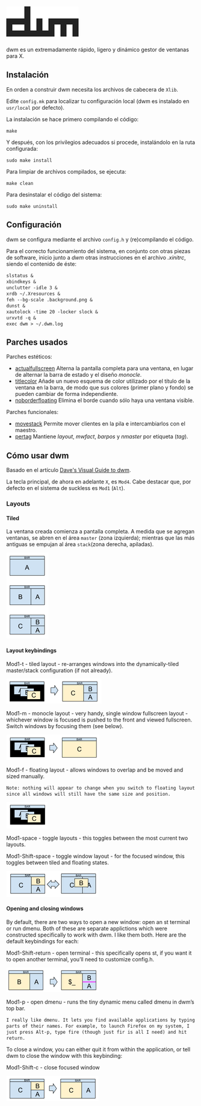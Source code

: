 ![dwm](misc/dwm.svg)
============================
dwm es un extremadamente rápido, ligero y dinámico gestor de ventanas para X.

Instalación
------------

En orden a construir dwm necesita los archivos de cabecera de `Xlib`.

Edite `config.mk` para localizar tu configuración local (dwm es instalado en `usr/local` por defecto).

La instalación se hace primero compilando el código:

    make

Y después, con los privilegios adecuados si procede, instalándolo en la ruta configurada:

    sudo make install

Para limpiar de archivos compilados, se ejecuta:

    make clean

Para desinstalar el código del sistema:

    sudo make uninstall

Configuración
-------------
dwm se configura mediante el archivo `config.h` y (re)compilando el código.

Para el correcto funcionamiento del sistema, en conjunto con otras piezas de software, inicio junto a *dwm* otras instrucciones en el archivo *.xinitrc*, siendo el contenido de éste:

```
slstatus &
xbindkeys &
unclutter -idle 3 &
xrdb ~/.Xresources &
feh --bg-scale .background.png &
dunst &
xautolock -time 20 -locker slock &
urxvtd -q &
exec dwm > ~/.dwm.log
```

Parches usados
-------------

Parches estéticos:
* [actualfullscreen](https://dwm.suckless.org/patches/actualfullscreen/) Alterna la pantalla completa para una ventana, en lugar de alternar la barra de estado y el diseño *monocle*.
* [titlecolor](https://dwm.suckless.org/patches/titlecolor/) Añade un nuevo esquema de color utilizado por el título de la ventana en la barra, de modo que sus colores (primer plano y fondo) se pueden cambiar de forma independiente.
* [noborderfloating](https://dwm.suckless.org/patches/noborder/) Elimina el borde cuando sólo haya una ventana visible.

Parches funcionales:
* [movestack](https://dwm.suckless.org/patches/movestack/) Permite mover clientes en la pila e intercambiarlos con el maestro.
* [pertag](https://dwm.suckless.org/patches/pertag/) Mantiene *layout*, *mwfact*, *barpos* y *nmaster* por etiqueta (*tag*).


Cómo usar dwm
-------------
Basado en el artículo [Dave's Visual Guide to dwm](https://ratfactor.com/dwm).

La tecla principal, de ahora en adelante `X`, es `Mod4`. Cabe destacar que, por defecto en el sistema de suckless es `Mod1` (`Alt`).

### Layouts

#### Tiled

La ventana creada comienza a pantalla completa. A medida que se agregan ventanas, se abren en el área `master` (zona izquierda); mientras que las más antiguas se empujan al área `stack`(zona derecha, apiladas).

![dwm_master_stack_layout](misc/dwm_master_stack_layout.png)

#### Layout keybindings

Mod1-t - tiled layout - re-arranges windows into the dynamically-tiled master/stack configuration (if not already).

![tiled_layout](misc/tiled_layout.png)

Mod1-m - monocle layout - very handy, single window fullscreen layout - whichever window is focused is pushed to the front and viewed fullscreen. Switch windows by focusing them (see below).

![monocle_layout](misc/monocle_layout.png)

Mod1-f - floating layout - allows windows to overlap and be moved and sized manually.

    Note: nothing will appear to change when you switch to floating layout since all windows will still have the same size and position.

![floating_layout](misc/floating_layout.png)

Mod1-space - toggle layouts - this toggles between the most current two layouts.

Mod1-Shift-space - toggle window layout - for the focused window, this toggles between tiled and floating states.

![toggle_window_floating](misc/toggle_window_floating.png)

#### Opening and closing windows

By default, there are two ways to open a new window: open an st terminal or run dmenu. Both of these are separate applictions which were constructed specifically to work with dwm. I like them both. Here are the default keybindings for each:

Mod1-Shift-return - open terminal - this specifically opens st, if you want it to open another terminal, you’ll need to customize config.h.

![new_term](misc/new_term.png)



Mod1-p - open dmenu - runs the tiny dynamic menu called dmenu in dwm’s top bar.

    I really like dmenu. It lets you find available applications by typing parts of their names. For example, to launch Firefox on my system, I just press Alt-p, type fire (though just fir is all I need) and hit return.

To close a window, you can either quit it from within the application, or tell dwm to close the window with this keybinding:

Mod1-Shift-c - close focused window

![close_window](misc/close_window.png)
